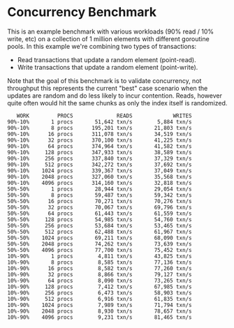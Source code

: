 # Concurrency Benchmark

This is an example benchmark with various workloads (90% read / 10% write, etc) on a collection of 1 million elements with different goroutine pools. In this example we're combining two types of transactions:
 * Read transactions that update a random element (point-read).
 * Write transactions that update a random element (point-write).

Note that the goal of this benchmark is to validate concurrency, not throughput this represents the current "best" case scenario when the updates are random and do less likely to incur contention. Reads, however quite often would hit the same chunks as only the index itself is randomized.

```
   WORK         PROCS              READS             WRITES
90%-10%       1 procs       51,642 txn/s        5,884 txn/s
90%-10%       8 procs      195,201 txn/s       21,803 txn/s
90%-10%      16 procs      311,078 txn/s       34,519 txn/s
90%-10%      32 procs      370,100 txn/s       41,225 txn/s
90%-10%      64 procs      374,964 txn/s       41,582 txn/s
90%-10%     128 procs      347,933 txn/s       38,589 txn/s
90%-10%     256 procs      337,840 txn/s       37,329 txn/s
90%-10%     512 procs      342,272 txn/s       37,692 txn/s
90%-10%    1024 procs      339,367 txn/s       37,049 txn/s
90%-10%    2048 procs      327,060 txn/s       35,568 txn/s
90%-10%    4096 procs      314,160 txn/s       32,818 txn/s
50%-50%       1 procs       28,944 txn/s       29,054 txn/s
50%-50%       8 procs       59,487 txn/s       59,342 txn/s
50%-50%      16 procs       70,271 txn/s       70,276 txn/s
50%-50%      32 procs       70,067 txn/s       69,796 txn/s
50%-50%      64 procs       61,443 txn/s       61,559 txn/s
50%-50%     128 procs       54,985 txn/s       54,760 txn/s
50%-50%     256 procs       53,684 txn/s       53,465 txn/s
50%-50%     512 procs       62,488 txn/s       61,967 txn/s
50%-50%    1024 procs       69,211 txn/s       68,090 txn/s
50%-50%    2048 procs       74,262 txn/s       73,639 txn/s
50%-50%    4096 procs       77,700 txn/s       75,452 txn/s
10%-90%       1 procs        4,811 txn/s       43,825 txn/s
10%-90%       8 procs        8,585 txn/s       77,136 txn/s
10%-90%      16 procs        8,582 txn/s       77,260 txn/s
10%-90%      32 procs        8,866 txn/s       79,127 txn/s
10%-90%      64 procs        8,090 txn/s       73,265 txn/s
10%-90%     128 procs        7,412 txn/s       67,985 txn/s
10%-90%     256 procs        6,473 txn/s       58,903 txn/s
10%-90%     512 procs        6,916 txn/s       61,835 txn/s
10%-90%    1024 procs        7,989 txn/s       71,794 txn/s
10%-90%    2048 procs        8,930 txn/s       78,657 txn/s
10%-90%    4096 procs        9,231 txn/s       81,465 txn/s
```